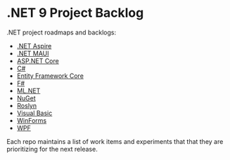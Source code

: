 # .NET 9 Project Backlog

.NET project roadmaps and backlogs:

* [.NET Aspire](https://github.com/dotnet/aspire/issues/1549)
* [.NET MAUI](https://github.com/dotnet/maui/wiki/Roadmap)
* [ASP.NET Core](https://github.com/dotnet/aspnetcore/issues/51834)
* [C#](https://github.com/dotnet/csharplang)
* [Entity Framework Core](https://learn.microsoft.com/ef/core/what-is-new/ef-core-9.0/plan)
* [F#](https://github.com/fsharp/fslang-design)
* [ML.NET](https://github.com/dotnet/machinelearning/blob/main/ROADMAP.md)
* [NuGet](https://github.com/NuGet/Home/issues/13143)
* [Roslyn](https://github.com/dotnet/roslyn/blob/main/docs/Language%20Feature%20Status.md)
* [Visual Basic](https://github.com/dotnet/vblang)
* [WinForms](https://github.com/dotnet/winforms/blob/main/docs/roadmap.md)
* [WPF](https://github.com/dotnet/wpf/blob/main/roadmap.md)

Each repo maintains a list of work items and experiments that that they are prioritizing for the next release.
